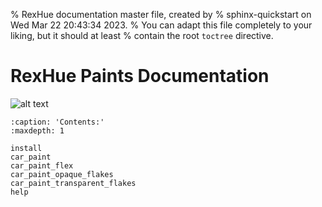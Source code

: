 % RexHue documentation master file, created by
% sphinx-quickstart on Wed Mar 22 20:43:34 2023.
% You can adapt this file completely to your liking, but it should at least
% contain the root `toctree` directive.

# RexHue Paints Documentation
![alt text](../rexhue_splash.png)

```{toctree}
:caption: 'Contents:'
:maxdepth: 1

install
car_paint
car_paint_flex
car_paint_opaque_flakes
car_paint_transparent_flakes
help

```